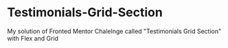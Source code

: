 # Testimonials-Grid-Section
My solution of Fronted Mentor Chalelnge called "Testimonials Grid Section" with Flex and Grid
